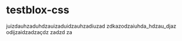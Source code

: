 # testblox-css
juizdauhzaduhdzauizaduidzauhzadiuzad
zdkazodzaiuhda_hdzau_djaz
odijzaidzadzaçdz
zadzd
za

